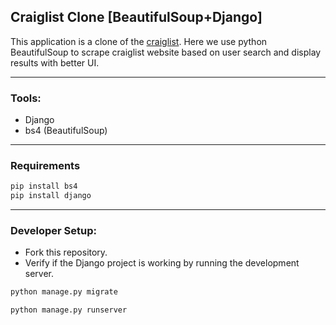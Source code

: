## Craiglist Clone [BeautifulSoup+Django]
This application is a clone of the [craiglist](https://craigslist.org/).
Here we use python BeautifulSoup to scrape craiglist website based on user search and 
display results with better UI.

---
### Tools:
- Django
- bs4 (BeautifulSoup)
---
### Requirements
```bash
pip install bs4
pip install django

```
---
### Developer Setup:
- Fork this repository.
- Verify if the Django project is working by running the development server.
```bash
python manage.py migrate
```
```bash
python manage.py runserver
```
